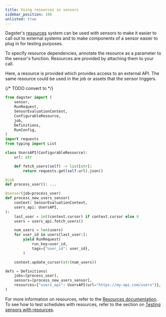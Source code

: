 ```yaml
---
title: Using resources in sensors
sidebar_position: 100
unlisted: true
---
```


Dagster's [resources](/guides/build/external-resources) system can be used with sensors to make it easier to call out to external systems and to make components of a sensor easier to plug in for testing purposes.

To specify resource dependencies, annotate the resource as a parameter to the sensor's function. Resources are provided by attaching them to your <PyObject section="definitions" module="dagster" object="Definitions" /> call.

Here, a resource is provided which provides access to an external API. The same resource could be used in the job or assets that the sensor triggers.

{/* TODO convert to <CodeExample> */}
```python file=/concepts/resources/pythonic_resources.py startafter=start_new_resource_on_sensor endbefore=end_new_resource_on_sensor dedent=4
from dagster import (
    sensor,
    RunRequest,
    SensorEvaluationContext,
    ConfigurableResource,
    job,
    Definitions,
    RunConfig,
)
import requests
from typing import List

class UsersAPI(ConfigurableResource):
    url: str

    def fetch_users(self) -> list[str]:
        return requests.get(self.url).json()

@job
def process_user(): ...

@sensor(job=process_user)
def process_new_users_sensor(
    context: SensorEvaluationContext,
    users_api: UsersAPI,
):
    last_user = int(context.cursor) if context.cursor else 0
    users = users_api.fetch_users()

    num_users = len(users)
    for user_id in users[last_user:]:
        yield RunRequest(
            run_key=user_id,
            tags={"user_id": user_id},
        )

    context.update_cursor(str(num_users))

defs = Definitions(
    jobs=[process_user],
    sensors=[process_new_users_sensor],
    resources={"users_api": UsersAPI(url="https://my-api.com/users")},
)
```

For more information on resources, refer to the [Resources documentation](/guides/build/exernal-resources). To see how to test schedules with resources, refer to the section on [Testing sensors with resources](#testing-sensors-with-resources).
